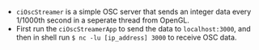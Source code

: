 - `ciOscStreamer` is a simple OSC server that sends an integer data every 1/1000th second in a seperate thread from OpenGL.
- First run the `ciOscStreamerApp` to send the data to `localhost:3000`, and then in shell run `$ nc -lu [ip_address] 3000` to receive OSC data.